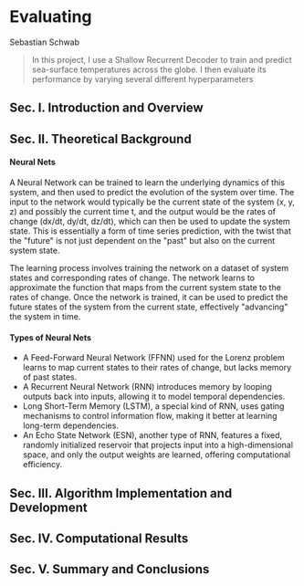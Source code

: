 # Evaluating 

Sebastian Schwab

> In this project, I use a Shallow Recurrent Decoder to train and predict sea-surface temperatures across the globe. I then evaluate its performance by varying several different hyperparameters

## Sec. I. Introduction and Overview



## Sec. II. Theoretical Background

#### 

#### Neural Nets

A Neural Network can be trained to learn the underlying dynamics of this system, and then used to predict the evolution of the system over time. The input to the network would typically be the current state of the system (x, y, z) and possibly the current time t, and the output would be the rates of change (dx/dt, dy/dt, dz/dt), which can then be used to update the system state. This is essentially a form of time series prediction, with the twist that the "future" is not just dependent on the "past" but also on the current system state.

The learning process involves training the network on a dataset of system states and corresponding rates of change. The network learns to approximate the function that maps from the current system state to the rates of change. Once the network is trained, it can be used to predict the future states of the system from the current state, effectively "advancing" the system in time.

#### Types of Neural Nets

- A Feed-Forward Neural Network (FFNN) used for the Lorenz problem learns to map current states to their rates of change, but lacks memory of past states. 
- A Recurrent Neural Network (RNN) introduces memory by looping outputs back into inputs, allowing it to model temporal dependencies. 
- Long Short-Term Memory (LSTM), a special kind of RNN, uses gating mechanisms to control information flow, making it better at learning long-term dependencies. 
- An Echo State Network (ESN), another type of RNN, features a fixed, randomly initialized reservoir that projects input into a high-dimensional space, and only the output weights are learned, offering computational efficiency.



## Sec. III. Algorithm Implementation and Development 



## Sec. IV. Computational Results



## Sec. V. Summary and Conclusions


